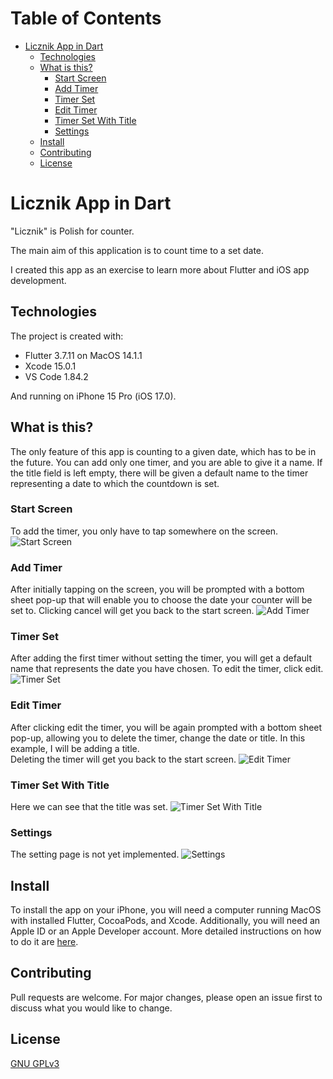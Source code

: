 # Table of Contents
- [Licznik App in Dart](#licznik-app-in-dart)
  * [Technologies](#technologies)
  * [What is this?](#what-is-this)
    + [Start Screen](#start-screen)
    + [Add Timer](#add-timer)
    + [Timer Set](#timer-set)
    + [Edit Timer](#edit-timer)
    + [Timer Set With Title](#timer-set-with-title)
    + [Settings](#settings)
  * [Install](#install)
  * [Contributing](#contributing)
  * [License](#license)

# Licznik App in Dart
"Licznik" is Polish for counter. <br>

The main aim of this application is to count time to a set date.

I created this app as an exercise to learn more about Flutter and iOS app development.

## Technologies
The project is created with:
  * Flutter 3.7.11 on MacOS 14.1.1
  * Xcode 15.0.1
  * VS Code 1.84.2

And running on iPhone 15 Pro (iOS 17.0).

## What is this?
The only feature of this app is counting to a given date, which has to be in the future. You can add only one timer, and you are able to give it a name. If the title field is left empty, there will be given a default name to the timer representing a date to which the countdown is set.

### Start Screen
To add the timer, you only have to tap somewhere on the screen.
![Start Screen](screenshots/start_screen.png)

### Add Timer
After initially tapping on the screen, you will be prompted with a bottom sheet pop-up that will enable you to choose the date your counter will be set to. Clicking cancel will get you back to the start screen.
![Add Timer](screenshots/add_timer.png)

### Timer Set
After adding the first timer without setting the timer, you will get a default name that represents the date you have chosen. To edit the timer, click edit.
![Timer Set](screenshots/timer_wout_title.png)

### Edit Timer
After clicking edit the timer, you will be again prompted with a bottom sheet pop-up, allowing you to delete the timer, change the date or title. In this example, I will be adding a title. <br>
Deleting the timer will get you back to the start screen.
![Edit Timer](screenshots/edit_timer.png)

### Timer Set With Title
Here we can see that the title was set.
![Timer Set With Title](screenshots/timer_w_title.png)

### Settings
The setting page is not yet implemented.
![Settings](screenshots/Settings.png)

## Install
To install the app on your iPhone, you will need a computer running MacOS with installed Flutter, CocoaPods, and Xcode. Additionally, you will need an Apple ID or an Apple Developer account. More detailed instructions on how to do it are [here](https://www.geeksforgeeks.org/how-to-install-flutter-app-on-ios/).

## Contributing
Pull requests are welcome. For major changes, please open an issue first to discuss what you would like to change.

<!-- Please make sure to update tests as appropriate. -->

## License
[GNU GPLv3](https://choosealicense.com/licenses/gpl-3.0/)
